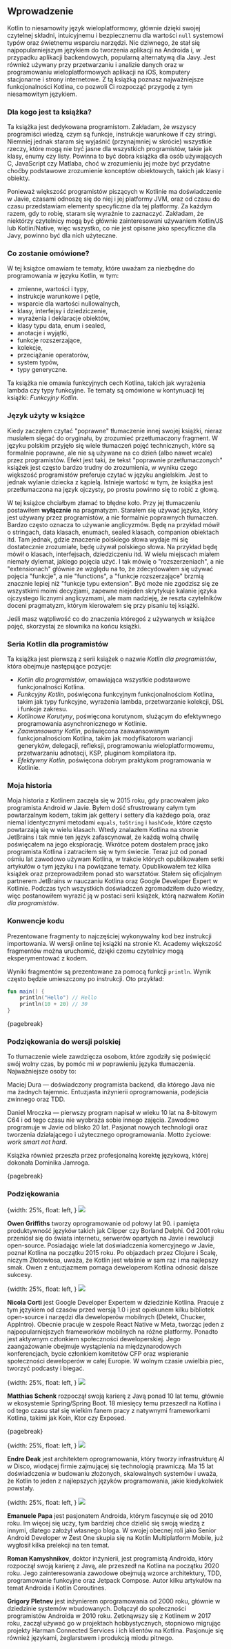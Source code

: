 ## Wprowadzenie

Kotlin to niesamowity język wieloplatformowy, głównie dzięki swojej czytelnej składni, intuicyjnemu i bezpiecznemu dla wartości `null` systemowi typów oraz świetnemu wsparciu narzędzi. Nic dziwnego, że stał się najpopularniejszym językiem do tworzenia aplikacji na Androida i, w przypadku aplikacji backendowych, popularną alternatywą dla Javy. Jest również używany przy przetwarzaniu i analizie danych oraz w programowaniu wieloplatformowych aplikacji na iOS, komputery stacjonarne i strony internetowe. Z tą książką poznasz najważniejsze funkcjonalności Kotlina, co pozwoli Ci rozpocząć przygodę z tym niesamowitym językiem.

### Dla kogo jest ta książka?

Ta książka jest dedykowana programistom. Zakładam, że wszyscy programiści wiedzą, czym są funkcje, instrukcje warunkowe if czy stringi. Niemniej jednak staram się wyjaśnić (przynajmniej w skrócie) wszystkie rzeczy, które mogą nie być jasne dla wszystkich programistów, takie jak klasy, enumy czy listy. Powinna to być dobra książka dla osób używających C, JavaScript czy Matlaba, choć w zrozumieniu jej może być przydatne choćby podstawowe zrozumienie konceptów obiektowych, takich jak klasy i obiekty.

Ponieważ większość programistów piszących w Kotlinie ma doświadczenie w Javie, czasami odnoszę się do niej i jej platformy JVM, oraz od czasu do czasu przedstawiam elementy specyficzne dla tej platformy. Za każdym razem, gdy to robię, staram się wyraźnie to zaznaczyć. Zakładam, że niektórzy czytelnicy mogą być głównie zainteresowani używaniem Kotlin/JS lub Kotlin/Native, więc wszystko, co nie jest opisane jako specyficzne dla Javy, powinno być dla nich użyteczne.

### Co zostanie omówione?

W tej książce omawiam te tematy, które uważam za niezbędne do programowania w języku Kotlin, w tym:

* zmienne, wartości i typy,
* instrukcje warunkowe i pętle,
* wsparcie dla wartości nullowalnych,
* klasy, interfejsy i dziedziczenie,
* wyrażenia i deklaracje obiektów,
* klasy typu data, enum i sealed,
* anotacje i wyjątki,
* funkcje rozszerzające,
* kolekcje,
* przeciążanie operatorów,
* system typów,
* typy generyczne.

Ta książka nie omawia funkcyjnych cech Kotlina, takich jak wyrażenia lambda czy typy funkcyjne. Te tematy są omówione w kontynuacji tej książki: *Funkcyjny Kotlin*.

### Język użyty w książce

Kiedy zacząłem czytać "poprawne" tłumaczenie innej swojej książki, nieraz musiałem sięgać do oryginału, by zrozumieć przetłumaczony fragment. W języku polskim przyjęło się wiele tłumaczeń pojęć technicznych, które są formalnie poprawne, ale nie są używane na co dzień (albo nawet wcale) przez programistów. Efekt jest taki, że tekst "poprawnie przetłumaczonych" książek jest często bardzo trudny do zrozumienia, w wyniku czego większość programistów preferuje czytać w języku angielskim. Jest to jednak wylanie dziecka z kąpielą. Istnieje wartość w tym, że książka jest przetłumaczona na język ojczysty, po prostu powinno się to robić z głową.

W tej książce chciałbym złamać to błędne koło. Przy jej tłumaczeniu postawiłem **wyłącznie** na pragmatyzm. Starałem się używać języka, który jest używany przez programistów, a nie formalnie poprawnych tłumaczeń. Bardzo często oznacza to używanie anglicyzmów. Będę na przykład mówił o stringach, data klasach, enumach, sealed klasach, companion obiektach itd. Tam jednak, gdzie znaczenie polskiego słowa wydaje mi się dostatecznie zrozumiałe, będę używał polskiego słowa. Na przykład będę mówił o klasach, interfejsach, dziedziczeniu itd. W wielu miejscach miałem niemały dylemat, jakiego pojęcia użyć. I tak mówię o "rozszerzeniach", a nie "extensionach" głównie ze względu na to, że zdecydowałem się używać pojęcia "funkcje", a nie "functions", a "funkcje rozszerzające" brzmią znacznie lepiej niż "funkcje typu extension". Być może nie zgodzisz się ze wszystkimi moimi decyzjami, zapewne niejeden skrytykuje kalanie języka ojczystego licznymi anglicyzmami, ale mam nadzieję, że reszta czytelników
doceni pragmatyzm, którym kierowałem się przy pisaniu tej książki.

Jeśli masz wątpliwość co do znaczenia któregoś z używanych w książce pojęć, skorzystaj ze słownika na końcu książki.

### Seria Kotlin dla programistów

Ta książka jest pierwszą z serii książek o nazwie *Kotlin dla programistów*, która obejmuje następujące pozycje:

* *Kotlin dla programistów*, omawiająca wszystkie podstawowe funkcjonalności Kotlina.
* *Funkcyjny Kotlin*, poświęcona funkcyjnym funkcjonalnościom Kotlina, takim jak typy funkcyjne, wyrażenia lambda, przetwarzanie kolekcji, DSL i funkcje zakresu.
* *Kotlinowe Korutyny*, poświęcona korutynom, służącym do efektywnego programowania asynchronicznego w Kotlinie.
* *Zaawansowany Kotlin*, poświęcona zaawansowanym funkcjonalnościom Kotlina, takim jak modyfikatorom wariancji generyków, delegacji, refleksji, programowaniu wieloplatformowemu, przetwarzaniu adnotacji, KSP, pluginom kompilatora itp.
* *Efektywny Kotlin*, poświęcona dobrym praktykom programowania w Kotlinie.

### Moja historia

Moja historia z Kotlinem zaczęła się w 2015 roku, gdy pracowałem jako programista Android w Javie. Byłem dość sfrustrowany całym tym powtarzalnym kodem, takim jak gettery i settery dla każdego pola, oraz niemal identycznymi metodami `equals`, `toString` i `hashCode`, które często powtarzają się w wielu klasach. Wtedy znalazłem Kotlina na stronie JetBrains i tak mnie ten język zafascynował, że każdą wolną chwilę poświęcałem na jego eksplorację. Wkrótce potem dostałem pracę jako programista Kotlina i zatraciłem się w tym świecie. Teraz już od ponad ośmiu lat zawodowo używam Kotlina, w trakcie których opublikowałem setki artykułów o tym języku i na powiązane tematy. Opublikowałem też kilka książek oraz przeprowadziłem ponad sto warsztatów. Stałem się oficjalnym partnerem JetBrains w nauczaniu Kotlina oraz Google Developer Expert w Kotlinie. Podczas tych wszystkich doświadczeń zgromadziłem dużo wiedzy, więc postanowiłem wyrazić ją w postaci serii książek, którą nazwałem *Kotlin dla
programistów*.

### Konwencje kodu

Prezentowane fragmenty to najczęściej wykonywalny kod bez instrukcji importowania. W wersji online tej książki na stronie Kt. Academy większość fragmentów można uruchomić, dzięki czemu czytelnicy mogą eksperymentować z kodem.

Wyniki fragmentów są prezentowane za pomocą funkcji `println`. Wynik często będzie umieszczony po instrukcji. Oto przykład:

```kotlin
fun main() {
    println("Hello") // Hello
    println(10 + 20) // 30
}
```

{pagebreak}

### Podziękowania do wersji polskiej

To tłumaczenie wiele zawdzięcza osobom, które zgodziły się poświęcić swój wolny czas, by pomóc mi w poprawieniu języka tłumaczenia. Najważniejsze osoby to:

Maciej Dura — doświadczony programista backend, dla którego Java nie ma żadnych tajemnic. Entuzjasta inżynierii oprogramowania, podejścia zwinnego oraz TDD. 

Daniel Mroczka — pierwszy program napisał w wieku 10 lat na 8-bitowym C64 i od tego czasu nie wyobraża sobie innego zajęcia. Zawodowo programuje w Javie od blisko 20 lat. Pasjonat nowych technologii oraz tworzenia działającego i użytecznego oprogramowania. Motto życiowe: *work smart not hard*.

Książka również przeszła przez profesjonalną korektę językową, której dokonała Dominika Jamroga.

{pagebreak}

### Podziękowania

{width: 25%, float: left, }
![](owen.jpg)

**Owen Griffiths** tworzy oprogramowanie od połowy lat 90. i pamięta produktywność języków takich jak Clipper czy Borland Delphi. Od 2001 roku przeniósł się do świata internetu, serwerów opartych na Javie i rewolucji open-source. Posiadając wiele lat doświadczenia komercyjnego w Javie, poznał Kotlina na początku 2015 roku. Po objazdach przez Clojure i Scalę, niczym Złotowłosa, uważa, że Kotlin jest właśnie w sam raz i ma najlepszy smak. Owen z entuzjazmem pomaga deweloperom Kotlina odnosić dalsze sukcesy.

{width: 25%, float: left, }
![](nicola_corti.jpeg)

**Nicola Corti** jest Google Developer Expertem w dziedzinie Kotlina. Pracuje z tym językiem od czasów przed wersją 1.0 i jest opiekunem kilku bibliotek open-source i narzędzi dla deweloperów mobilnych (Detekt, Chucker, AppIntro). Obecnie pracuje w zespole React Native w Meta, tworząc jeden z najpopularniejszych frameworków mobilnych na różne platformy. Ponadto jest aktywnym członkiem społeczności deweloperskiej. Jego zaangażowanie obejmuje wystąpienia na międzynarodowych konferencjach, bycie członkiem komitetów CFP oraz wspieranie społeczności deweloperów w całej Europie. W wolnym czasie uwielbia piec, tworzyć podcasty i biegać.

{width: 25%, float: left, }
![](Matthias.jpg)

**Matthias Schenk** rozpoczął swoją karierę z Javą ponad 10 lat temu, głównie w ekosystemie Spring/Spring Boot. 18 miesięcy temu przeszedł na Kotlina i od tego czasu stał się wielkim fanem pracy z natywnymi frameworkami Kotlina, takimi jak Koin, Ktor czy Exposed.

{pagebreak}

{width: 25%, float: left, }
![](deak.jpeg)

**Endre Deak** jest architektem oprogramowania, który tworzy infrastrukturę AI w Disco, wiodącej firmie zajmującej się technologią prawniczą. Ma 15 lat doświadczenia w budowaniu złożonych, skalowalnych systemów i uważa, że Kotlin to jeden z najlepszych języków programowania, jakie kiedykolwiek powstały.

{width: 25%, float: left, }
![](Emanuele_Papa.png)

**Emanuele Papa** jest pasjonatem Androida, którym fascynuje się od 2010 roku. Im więcej się uczy, tym bardziej chce dzielić się swoją wiedzą z innymi, dlatego założył własnego bloga. W swojej obecnej roli jako Senior Android Developer w Zest One skupia się na Kotlin Multiplatform Mobile, już wygłosił kilka prelekcji na ten temat.

**Roman Kamyshnikov**, doktor inżynierii, jest programistą Androida, który rozpoczął swoją karierę z Javą, ale przeszedł na Kotlina na początku 2020 roku. Jego zainteresowania zawodowe obejmują wzorce architektury, TDD, programowanie funkcyjne oraz Jetpack Compose. Autor kilku artykułów na temat Androida i Kotlin Coroutines.

**Grigory Pletnev** jest inżynierem oprogramowania od 2000 roku, głównie w dziedzinie systemów wbudowanych. Dołączył do społeczności programistów Androida w 2010 roku. Zetknąwszy się z Kotlinem w 2017 roku, zaczął używać go w projektach hobbystycznych, stopniowo migrując projekty Harman Connected Services i ich klientów na Kotlina. Pasjonuje się również językami, żeglarstwem i produkcją miodu pitnego.


